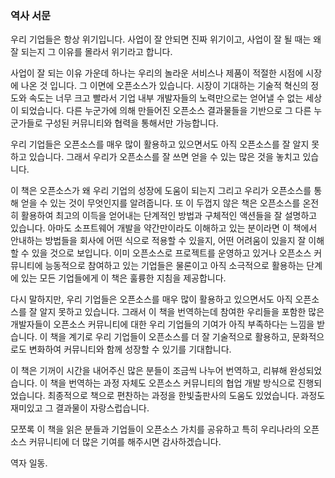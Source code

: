 ﻿### 역사 서문

우리 기업들은 항상 위기입니다.
사업이 잘 안되면 진짜 위기이고, 사업이 잘 될 때는 왜 잘 되는지 그 이유를 몰라서 위기라고 합니다.

사업이 잘 되는 이유 가운데 하나는 우리의 놀라운 서비스나 제품이 적절한 시점에 시장에 나온 것 입니다. 
그 이면에 오픈소스가 있습니다. 
시장이 기대하는 기술적 혁신의 정도와 속도는 너무 크고 빨라서 기업 내부 개발자들의 노력만으로는 얻어낼 수 없는 세상이 되었습니다. 
다른 누군가에 의해 만들어진 오픈소스 결과물들을 기반으로 그 다른 누군가들로 구성된 커뮤니티와 협력을 통해서만 가능합니다.

우리 기업들은 오픈소스를 매우 많이 활용하고 있으면서도 아직 오픈소스를 잘 알지 못하고 있습니다.
그래서 우리가 오픈소스를 잘 쓰면 얻을 수 있는 많은 것을 놓치고 있습니다.

이 책은 오픈소스가 왜 우리 기업의 성장에 도움이 되는지 그리고 우리가 오픈소스를 통해 얻을 수 있는 것이 무엇인지를 알려줍니다. 
또 이 두껍지 않은 책은 오픈소스를 온전히 활용하여 최고의 이득을 얻어내는 단계적인 방법과 구체적인 액션들을 잘 설명하고 있습니다.
아마도 소프트웨어 개발을 약간만이라도 이해하고 있는 분이라면 이 책에서 안내하는 방법들을 회사에 어떤 식으로 적용할 수 있을지, 어떤 어려움이 있을지 잘 이해할 수 있을 것으로 보입니다.
이미 오픈소스로 프로젝트를 운영하고 있거나 오픈소스 커뮤니티에 능동적으로 참여하고 있는 기업들은 물론이고 아직 소극적으로 활용하는 단계에 있는 모든 기업들에게 이 책은 훌륭한 지침을 제공합니다. 

다시 말하지만, 우리 기업들은 오픈소스를 매우 많이 활용하고 있으면서도 아직 오픈소스를 잘 알지 못하고 있습니다. 
그래서 이 책을 번역하는데 참여한 우리들을 포함한 많은 개발자들이 오픈소스 커뮤니티에 대한 우리 기업들의 기여가 아직 부족하다는 느낌을 받습니다.
이 책을 계기로 우리 기업들이 오픈소스를 더 잘 기술적으로 활용하고, 문화적으로도 변화하여 커뮤니티와 함께 성장할 수 있기를 기대합니다.

이 책은 기꺼이 시간을 내어주신 많은 분들이 조금씩 나누어 번역하고, 리뷰해 완성되었습니다. 이 책을 번역하는 과정 자체도 오픈소스 커뮤니티의 협업 개발 방식으로 진행되었습니다. 최종적으로 책으로 편찬하는 과정을 한빛출판사의 도움도 있었습니다. 과정도 재미있고 그 결과물이 자랑스럽습니다.

모쪼록 이 책을 읽은 분들과 기업들이 오픈소스 가치를 공유하고 특히 우리나라의 오픈소스 커뮤니티에 더 많은 기여를 해주시면 감사하겠습니다.

역자 일동.


